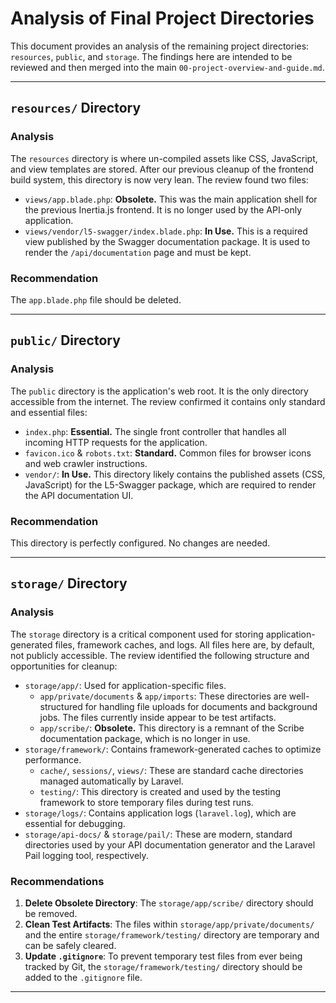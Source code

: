 # Analysis of Final Project Directories

This document provides an analysis of the remaining project directories: `resources`, `public`, and `storage`. The findings here are intended to be reviewed and then merged into the main `00-project-overview-and-guide.md`.

---

## `resources/` Directory

### Analysis
The `resources` directory is where un-compiled assets like CSS, JavaScript, and view templates are stored. After our previous cleanup of the frontend build system, this directory is now very lean. The review found two files:

- `views/app.blade.php`: **Obsolete.** This was the main application shell for the previous Inertia.js frontend. It is no longer used by the API-only application.
- `views/vendor/l5-swagger/index.blade.php`: **In Use.** This is a required view published by the Swagger documentation package. It is used to render the `/api/documentation` page and must be kept.

### Recommendation
The `app.blade.php` file should be deleted.

---

## `public/` Directory

### Analysis
The `public` directory is the application's web root. It is the only directory accessible from the internet. The review confirmed it contains only standard and essential files:

- `index.php`: **Essential.** The single front controller that handles all incoming HTTP requests for the application.
- `favicon.ico` & `robots.txt`: **Standard.** Common files for browser icons and web crawler instructions.
- `vendor/`: **In Use.** This directory likely contains the published assets (CSS, JavaScript) for the L5-Swagger package, which are required to render the API documentation UI.

### Recommendation
This directory is perfectly configured. No changes are needed.

---

## `storage/` Directory

### Analysis
The `storage` directory is a critical component used for storing application-generated files, framework caches, and logs. All files here are, by default, not publicly accessible. The review identified the following structure and opportunities for cleanup:

- `storage/app/`: Used for application-specific files.
    - `app/private/documents` & `app/imports`: These directories are well-structured for handling file uploads for documents and background jobs. The files currently inside appear to be test artifacts.
    - `app/scribe/`: **Obsolete.** This directory is a remnant of the Scribe documentation package, which is no longer in use.
- `storage/framework/`: Contains framework-generated caches to optimize performance.
    - `cache/`, `sessions/`, `views/`: These are standard cache directories managed automatically by Laravel.
    - `testing/`: This directory is created and used by the testing framework to store temporary files during test runs.
- `storage/logs/`: Contains application logs (`laravel.log`), which are essential for debugging.
- `storage/api-docs/` & `storage/pail/`: These are modern, standard directories used by your API documentation generator and the Laravel Pail logging tool, respectively.

### Recommendations
1.  **Delete Obsolete Directory**: The `storage/app/scribe/` directory should be removed.
2.  **Clean Test Artifacts**: The files within `storage/app/private/documents/` and the entire `storage/framework/testing/` directory are temporary and can be safely cleared.
3.  **Update `.gitignore`**: To prevent temporary test files from ever being tracked by Git, the `storage/framework/testing/` directory should be added to the `.gitignore` file.

--- 